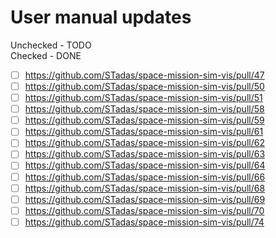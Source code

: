 # User manual updates
Unchecked - TODO<br>
Checked - DONE

- [ ] https://github.com/STadas/space-mission-sim-vis/pull/47
- [ ] https://github.com/STadas/space-mission-sim-vis/pull/50
- [ ] https://github.com/STadas/space-mission-sim-vis/pull/51
- [ ] https://github.com/STadas/space-mission-sim-vis/pull/58
- [ ] https://github.com/STadas/space-mission-sim-vis/pull/59
- [ ] https://github.com/STadas/space-mission-sim-vis/pull/61
- [ ] https://github.com/STadas/space-mission-sim-vis/pull/62
- [ ] https://github.com/STadas/space-mission-sim-vis/pull/63
- [ ] https://github.com/STadas/space-mission-sim-vis/pull/64
- [ ] https://github.com/STadas/space-mission-sim-vis/pull/66
- [ ] https://github.com/STadas/space-mission-sim-vis/pull/68
- [ ] https://github.com/STadas/space-mission-sim-vis/pull/69
- [ ] https://github.com/STadas/space-mission-sim-vis/pull/70
- [ ] https://github.com/STadas/space-mission-sim-vis/pull/74
